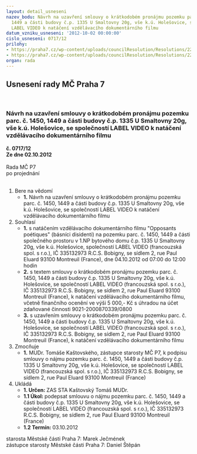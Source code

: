 ```yaml
---
layout: detail_usneseni
nazev_bodu: Návrh na uzavření smlouvy o krátkodobém pronájmu pozemku parc. č. 1450,
  1449 a části budovy č.p. 1335 U Smaltovny 20g, vše k.ú. Holešovice, se společností
  LABEL VIDEO k natáčení vzdělávacího dokumentárního filmu
datum_vzniku_usneseni: '2012-10-02 00:00:00'
cislo_usneseni: 0717/12
prilohy:
- https://praha7.cz/wp-content/uploads/councilResolution/Resolutions/22473/51-12-priloha_2.doc
- https://praha7.cz/wp-content/uploads/councilResolution/Resolutions/22473/51-12-priloha_3.pdf
organ: rada
---
```

<div id="ucUsn_pList" class="usn">
	<span><h2>Usnesení rady MČ Praha 7 </h2>
<br></span><div class="standBody">
<span><h3>Návrh na uzavření smlouvy o krátkodobém pronájmu pozemku parc. č. 1450, 1449 a části budovy č.p. 1335 U Smaltovny 20g, vše k.ú. Holešovice, se společností LABEL VIDEO k natáčení vzdělávacího dokumentárního filmu</h3></span><div class="center">
		<strong>č. 0717/12</strong><br>
	</div>
<div class="center">
		<strong>Ze dne 02.10.2012</strong><br><br>
	</div>Rada MČ P7<br> po projednání<br><br><ol>
<li>Bere na vědomí<ul><li>
<strong>1.</strong> Návrh na uzavření smlouvy o krátkodobém pronájmu pozemku parc. č. 1450, 1449 a části budovy č.p. 1335 U Smaltovny 20g, vše k.ú. Holešovice, se společností LABEL VIDEO k natáčení vzdělávacího dokumentárního filmu</li></ul>
</li>
<li>Souhlasí<ul>
<li>
<strong>1.</strong> s natáčením vzdělávacího dokumentárního filmu "Opposants poétiques" (básníci disidenti) na pozemku parc. č. 1450, 1449 a části společného prostoru v 1.NP bytového domu č.p. 1335 U Smaltovny 20g, vše k.ú. Holešovice, společností LABEL VIDEO (francouzská spol. s r.o.), IČ 335132973 R.C.S. Bobigny, se sídlem 2, rue Paul Eluard 93100 Montreuil (France), dne 04.10.2012 od 07:00 do 12:00 hodin</li>
<li>
<strong>2.</strong> s textem smlouvy o krátkodobém pronájmu pozemku parc. č. 1450, 1449 a části budovy č.p. 1335 U Smaltovny 20g, vše k.ú. Holešovice, se společností LABEL VIDEO (francouzská spol. s r.o.), IČ 335132973 R.C.S. Bobigny, se sídlem 2, rue Paul Eluard 93100 Montreuil (France), k natáčení vzdělávacího dokumentárního filmu, včetně finančního ocenění ve výši 5 000,- Kč  s úhradou na účet zdaňované činnosti 9021-2000870339/0800</li>
<li>
<strong>3.</strong> s uzavřením smlouvy o krátkodobém pronájmu pozemku parc. č. 1450, 1449 a části budovy č.p. 1335 U Smaltovny 20g, vše k.ú. Holešovice, se společností LABEL VIDEO (francouzská spol. s r.o.), IČ 335132973 R.C.S. Bobigny, se sídlem 2, rue Paul Eluard 93100 Montreuil (France), k natáčení vzdělávacího dokumentárního filmu</li>
</ul>
</li>
<li>Zmocňuje<ul><li>
<strong>1.</strong> MUDr. Tomáše Kaštovského, zástupce starosty MČ P7, k podpisu smlouvy o nájmu pozemku parc. č. 1450, 1449 a části budovy č.p. 1335 U Smaltovny 20g, vše k.ú. Holešovice, se společností LABEL VIDEO (francouzská spol. s r.o.), IČ 335132973 R.C.S. Bobigny, se sídlem 2, rue Paul Eluard 93100 Montreuil (France)</li></ul>
</li>
<li>Ukládá<ul>
<li>
<strong>1. Určen: </strong>ZAS STA Kaštovský Tomáš MUDr.</li>
<li>
<strong>1.1 Úkol: </strong>podepsat smlouvu o nájmu pozemku parc. č. 1450, 1449 a části budovy č.p. 1335 U Smaltovny 20g, vše k.ú. Holešovice, se společností LABEL VIDEO (francouzská spol. s r.o.), IČ 335132973 R.C.S. Bobigny, se sídlem 2, rue Paul Eluard 93100 Montreuil (France)</li>
<li>
<strong>1.2 Termín: </strong>03.10.2012</li>
</ul>
</li>
</ol>starosta Městské části Praha 7: Marek Ječmének<br>zástupce starosty Městské části Praha 7: Daniel Štěpán 
</div>
</div>
